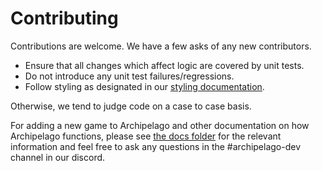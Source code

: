 # Contributing
Contributions are welcome. We have a few asks of any new contributors.

* Ensure that all changes which affect logic are covered by unit tests. 
* Do not introduce any unit test failures/regressions.
* Follow styling as designated in our [styling documentation](/docs/style.md).

Otherwise, we tend to judge code on a case to case basis.

For adding a new game to Archipelago and other documentation on how Archipelago functions, please see 
[the docs folder](docs/) for the relevant information and feel free to ask any questions in the #archipelago-dev 
channel in our discord.
